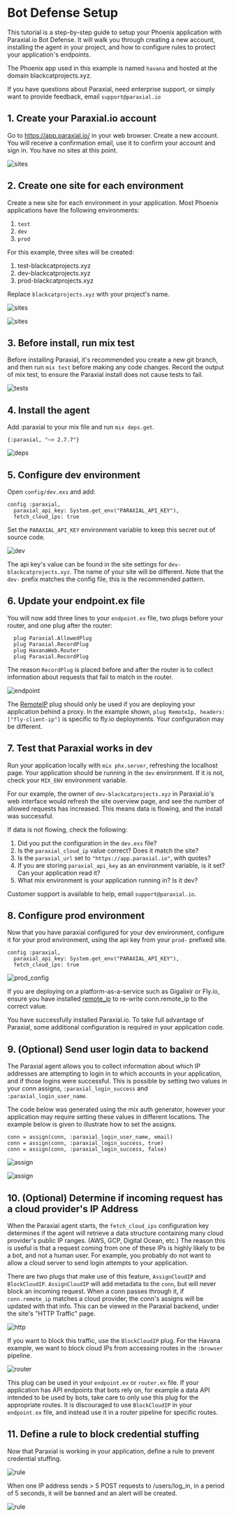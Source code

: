 # Bot Defense Setup 

This tutorial is a step-by-step guide to setup your Phoenix application with Paraxial.io Bot Defense. It will walk you through creating a new account, installing the agent in your project, and how to configure rules to protect your application's endpoints. 

The Phoenix app used in this example is named `havana` and hosted at the domain blackcatprojects.xyz. 

If you have questions about Paraxial, need enterprise support, or simply want to provide feedback, email `support@paraxial.io`


## 1. Create your Paraxial.io account

Go to https://app.paraxial.io/ in your web browser. Create a new account. You will receive a confirmation email, use it to confirm your account and sign in. You have no sites at this point. 

![sites](./assets/0sites.png)

## 2. Create one site for each environment 

Create a new site for each environment in your application. Most Phoenix applications have the following environments:

1. `test`
2. `dev`
3. `prod`

For this example, three sites will be created:

1. test-blackcatprojects.xyz
2. dev-blackcatprojects.xyz
3. prod-blackcatprojects.xyz

Replace `blackcatprojects.xyz` with your project's name. 


![sites](./assets/1newsite.png)

![sites](./assets/2yoursites.png)

## 3. Before install, run mix test

Before installing Paraxial, it's recommended you create a new git branch, and then run `mix test` before making any code changes. Record the output of mix test, to ensure the Paraxial install does not cause tests to fail. 

![tests](./assets/3mixtest.png)

## 4. Install the agent

Add :paraxial to your mix file and run `mix deps.get`.

`{:paraxial, "~> 2.7.7"}`

![deps](./assets/4deps.png)

## 5. Configure dev environment 

Open `config/dev.exs` and add:

```
config :paraxial,
  paraxial_api_key: System.get_env("PARAXIAL_API_KEY"),
  fetch_cloud_ips: true
```

Set the `PARAXIAL_API_KEY` environment variable to keep this secret out of source code. 

![dev](./assets/5dev.png)

The api key's value can be found in the site settings for `dev-blackcatprojects.xyz`. The name of your site will be different. Note that the `dev-` prefix matches the config file, this is the recommended pattern. 

## 6. Update your endpoint.ex file

You will now add three lines to your `endpoint.ex` file, two plugs before your router, and one plug after the router:

```
  plug Paraxial.AllowedPlug
  plug Paraxial.RecordPlug
  plug HavanaWeb.Router
  plug Paraxial.RecordPlug
```

The reason `RecordPlug` is placed before and after the router is to collect information about requests that fail to match in the router. 

![endpoint](./assets/6endpoint.png)

The [RemoteIP](https://github.com/ajvondrak/remote_ip) plug should only be used if you are deploying your application behind a proxy. In the example shown, `plug RemoteIp, headers: ["fly-client-ip"]` is specific to fly.io deployments. Your configuration may be different. 

## 7. Test that Paraxial works in dev

Run your application locally with `mix phx.server`, refreshing the localhost page. Your application should be running in the `dev` environment. If it is not, check your `MIX_ENV` environment variable. 

For our example, the owner of `dev-blackcatprojects.xyz` in Paraxial.io's web interface would refresh the site overview page, and see the number of allowed requests has increased. This means data is flowing, and the install was successful. 

If data is not flowing, check the following:

1. Did you put the configuration in the `dev.exs` file?
2. Is the `paraxial_cloud_ip` value correct? Does it match the site?
3. Is the `paraxial_url` set to `"https://app.paraxial.io"`, with quotes?
4. If you are storing `paraxial_api_key` as an environment variable, is it set? Can your application read it?
5. What mix environment is your application running in? Is it dev? 

Customer support is available to help, email `support@paraxial.io`. 


## 8. Configure prod environment 

Now that you have paraxial configured for your dev environment, configure it for your prod environment, using the api key from your `prod-` prefixed site. 

```
config :paraxial,
  paraxial_api_key: System.get_env("PARAXIAL_API_KEY"),
  fetch_cloud_ips: true
```

![prod_config](./assets/9prod.png)

If you are deploying on a platform-as-a-service such as Gigalixir or Fly.io, ensure you have installed [remote_ip](https://github.com/ajvondrak/remote_ip) to re-write conn.remote_ip to the correct value. 

You have successfully installed Paraxial.io. To take full advantage of Paraxial, some additional configuration is required in your application code. 

## 9. (Optional) Send user login data to backend

The Paraxial agent allows you to collect information about which IP addresses are attempting to login in to which accounts in your application, and if those logins were successful. This is possible by setting two values in your conn assigns, `:paraxial_login_success` and `:paraxial_login_user_name`.

The code below was generated using the mix auth generator, however your application may require setting these values in different locations. The example below is given to illustrate how to set the assigns. 

```
conn = assign(conn, :paraxial_login_user_name, email)
conn = assign(conn, :paraxial_login_success, true)
conn = assign(conn, :paraxial_login_success, false)
```


![assign](./assets/10assign.png)

![assign](./assets/11assign.png)

## 10. (Optional) Determine if incoming request has a cloud provider's IP Address

When the Paraxial agent starts, the `fetch_cloud_ips` configuration key determines if the agent will retrieve a data structure containing many cloud provider's public IP ranges. (AWS, GCP, Digital Ocean, etc.) The reason this is useful is that a request coming from one of these IPs is highly likely to be a bot, and not a human user. For example, you probably do not want to allow a cloud server to send login attempts to your application. 

There are two plugs that make use of this feature, `AssignCloudIP` and `BlockCloudIP`. `AssignCloudIP` will add metadata to the `conn`, but will never block an incoming request. When a conn passes through it, if `conn.remote_ip` matches a cloud provider, the conn's assigns will be updated with that info. This can be viewed in the Paraxial backend, under the site's "HTTP Traffic" page. 

![http](./assets/12http.png) 

If you want to block this traffic, use the `BlockCloudIP` plug. For the Havana example, we want to block cloud IPs from accessing routes in the `:browser` pipeline. 

![router](./assets/13router.png)

This plug can be used in your `endpoint.ex` or `router.ex` file. If your application has API endpoints that bots rely on, for example a data API intended to be used by bots, take care to only use this plug for the appropriate routes. It is discouraged to use `BlockCloudIP` in your `endpoint.ex` file, and instead use it in a router pipeline for specific routes. 

## 11. Define a rule to block credential stuffing

Now that Paraxial is working in your application, define a rule to prevent credential stuffing. 

![rule](./assets/14rule.png)

When one IP address sends > 5 POST requests to /users/log_in, in a period of 5 seconds, it will be banned and an alert will be created. 

![rule](./assets/15rule.png)
